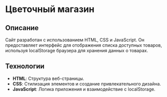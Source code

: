 # Цветочный магазин
## Описание

Сайт разработан с использованием HTML, CSS и JavaScript. Он предоставляет интерфейс для отображения списка доступных товаров, используя localStorage браузера для хранения данных о товарах.
## Технологии

- **HTML**: Структура веб-страницы.
- **CSS**: Стилизация элементов и создание привлекательного дизайна.
- **JavaScript**: Логика приложения и взаимодействие с localStorage.
